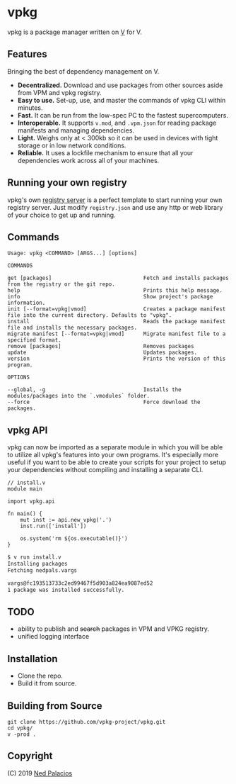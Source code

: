 # vpkg 
vpkg is a package manager written on [V](https://github.com/vlang/v) for V.

## Features
Bringing the best of dependency management on V.
- **Decentralized.** Download and use packages from other sources aside from VPM and vpkg registry.
- **Easy to use.** Set-up, use, and master the commands of vpkg CLI within minutes.
- **Fast.** It can be run from the low-spec PC to the fastest supercomputers.
- **Interoperable.** It supports `v.mod`, and `.vpm.json` for reading package manifests and managing dependencies.
- **Light.** Weighs only at < 300kb so it can be used in devices with tight storage or in low network conditions.
- **Reliable.** It uses a lockfile mechanism to ensure that all your dependencies work across all of your machines.

## Running your own registry
vpkg's own [registry server](https://github.com/vpkg-project/registry) is a perfect template to start running your own registry server. Just modify `registry.json` and use any http or web library of your choice to get up and running.

## Commands
```
Usage: vpkg <COMMAND> [ARGS...] [options]

COMMANDS

get [packages]                             Fetch and installs packages from the registry or the git repo.
help                                       Prints this help message.
info                                       Show project's package information.
init [--format=vpkg|vmod]                  Creates a package manifest file into the current directory. Defaults to "vpkg".
install                                    Reads the package manifest file and installs the necessary packages.
migrate manifest [--format=vpkg|vmod]      Migrate manifest file to a specified format.
remove [packages]                          Removes packages
update                                     Updates packages.
version                                    Prints the version of this program.

OPTIONS

--global, -g                               Installs the modules/packages into the `.vmodules` folder.
--force                                    Force download the packages.
```

## vpkg API
vpkg can now be imported as a separate module in which you will be able to utilize all vpkg's features into your own programs. It's especially more useful if you want to be able to create your scripts for your project to setup your dependencies without compiling and installing a separate CLI.

```golang
// install.v
module main

import vpkg.api

fn main() {
	mut inst := api.new_vpkg('.')
	inst.run(['install'])

	os.system('rm ${os.executable()}')
}

```

```sh
$ v run install.v
Installing packages
Fetching nedpals.vargs

vargs@fc193513733c2ed99467f5d903a824ea9087ed52
1 package was installed successfully.
```

## TODO
- ability to publish and ~~search~~ packages in VPM and VPKG registry.
- unified logging interface

## Installation
- Clone the repo.
- Build it from source.

## Building from Source
```
git clone https://github.com/vpkg-project/vpkg.git
cd vpkg/
v -prod .
```


## Copyright
(C) 2019 [Ned Palacios](https://github.com/nedpals)
